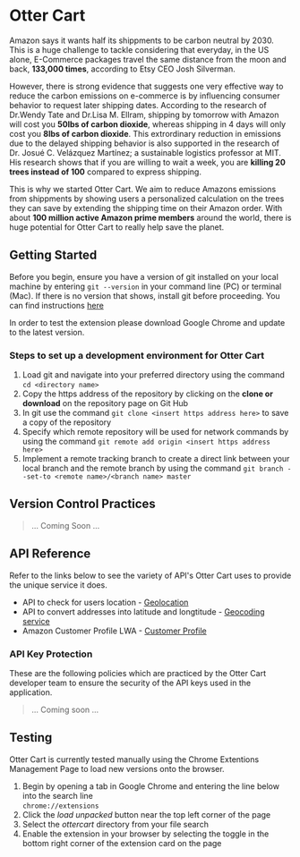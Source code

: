 # Otter Cart

Amazon says it wants half its shippments to be carbon neutral by 2030. This is a huge challenge to tackle considering that everyday, in the US alone, E-Commerce packages travel the same distance from the moon and back, **133,000 times**, according to Etsy CEO Josh Silverman.

However, there is strong evidence that suggests one very effective way to reduce the carbon emissions on e-commerce is by influencing consumer behavior to request later shipping dates. According to the research of Dr.Wendy Tate and Dr.Lisa M. Ellram, shipping by tomorrow with Amazon will cost you **50lbs of carbon dioxide**, whereas shipping in 4 days will only cost you **8lbs of carbon dioxide**. This extrordinary reduction in emissions due to the delayed shipping behavior is also supported in the research of Dr. Josué C. Velázquez Martínez; a sustainable logistics professor at MIT. His research shows that if you are willing to wait a week, you are **killing 20 trees instead of 100** compared to express shipping.

This is why we started Otter Cart. We aim to reduce Amazons emissions from shippments by showing users a personalized calculation on the trees they can save by extending the shipping time on their Amazon order. With about **100 million active Amazon prime members** around the world, there is huge potential for Otter Cart to really help save the planet.

## Getting Started
Before you begin, ensure you have a version of git installed on your local machine by entering `git --version` in your command line (PC) or terminal (Mac). If there is no version that shows, install git before proceeding. You can find instructions [here](https://git-scm.com/book/en/v2/Getting-Started-Installing-Git)

In order to test the extension please download Google Chrome and update to the latest version.

### Steps to set up a development environment for Otter Cart

1. Load git and navigate into your preferred directory using the command `cd <directory name>` 
1. Copy the https address of the repository by clicking on the **clone or download** on the repository page on Git Hub
1. In git use the command `git clone <insert https address here>` to save a copy of the repository
1. Specify which remote repository will be used for network commands by using the command `git remote add origin <insert https address here>`
1. Implement a remote tracking branch to create a direct link between your local branch and the remote branch by using the command `git branch --set-to <remote name>/<branch name> master`

## Version Control Practices

> ... Coming Soon ...

## API Reference
Refer to the links below to see the variety of API's Otter Cart uses to provide the unique service it does. 

* API to check for users location - [Geolocation](https://developers.google.com/maps/documentation/javascript/geolocation#DetectingUserLocation)
* API to convert addresses into latitude and longtitude - [Geocoding service](https://developers.google.com/maps/documentation/javascript/geocoding)
* Amazon Customer Profile LWA - [Customer Profile](https://developer.amazon.com/docs/login-with-amazon/customer-profile.html)

### API Key Protection
These are the following policies which are practiced by the Otter Cart developer team to ensure the security of the API keys used in the application.

> ... Coming soon ...

## Testing
Otter Cart is currently tested manually using the Chrome Extentions Management Page to load new versions onto the browser.
1. Begin by opening a tab in Google Chrome and entering the line below into the search line\
`chrome://extensions`
2. Click the _load unpacked_ button near the top left corner of the page
3. Select the _ottercart_ directory from your file search
4. Enable the extension in your browser by selecting the toggle in the bottom right corner of the extension card on the page
